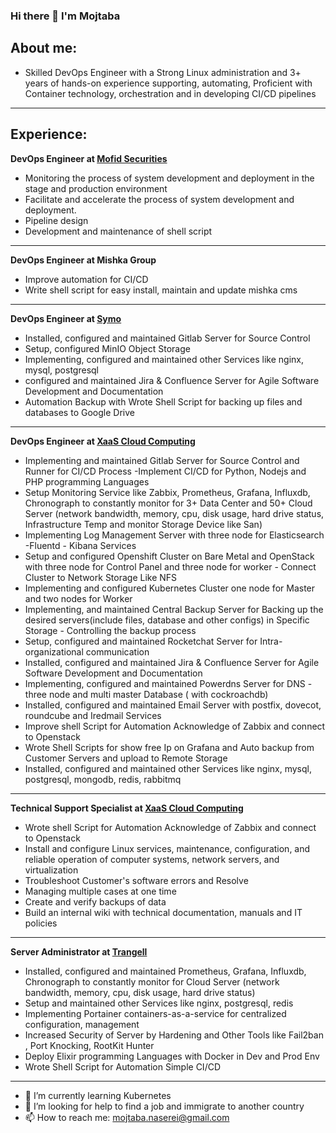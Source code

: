 ### Hi there 👋 I'm Mojtaba
## About me:
- Skilled DevOps Engineer with a Strong Linux administration and 3+ years of
hands-on experience supporting, automating, Proficient with Container technology,
orchestration and in developing CI/CD pipelines

---
## Experience:
**DevOps Engineer at [Mofid Securities](https://www.emofid.com/)**
- Monitoring the process of system development and deployment in the stage and production environment
- Facilitate and accelerate the process of system development and deployment.
- Pipeline design
- Development and maintenance of shell script
    
_________________
**DevOps Engineer at Mishka Group**
- Improve automation for CI/CD
- Write shell script for easy install, maintain and update mishka cms

_________________
**DevOps Engineer at [Symo](https://symolife.com)**
- Installed, configured and maintained Gitlab Server for Source Control
- Setup, configured MinIO Object Storage
- Implementing, configured and maintained other Services like nginx, mysql, postgresql
- configured and maintained Jira & Confluence Server for Agile Software Development and Documentation
- Automation Backup with Wrote Shell Script for backing up files and databases to Google Drive

_________________
**DevOps Engineer at [XaaS Cloud Computing](https://xaas.ir/)**
- Implementing and maintained Gitlab Server for Source Control and Runner for CI/CD Process -Implement CI/CD for Python, Nodejs and PHP programming Languages
- Setup Monitoring Service like Zabbix, Prometheus, Grafana, Influxdb, Chronograph to constantly monitor for 3+ Data Center and 50+ Cloud Server (network bandwidth, memory, cpu, disk usage, hard drive status, Infrastructure Temp and monitor Storage Device like San)
- Implementing Log Management Server with three node for Elasticsearch -Fluentd - Kibana Services
- Setup and configured Openshift Cluster on Bare Metal and OpenStack
with three node for Control Panel and three node for worker - Connect Cluster to Network Storage Like NFS
- Implementing and configured Kubernetes Cluster one node for Master and two nodes for Worker
- Implementing, and maintained Central Backup Server for Backing up the desired servers(include files, database and other configs) in Specific Storage - Controlling the backup process
- Setup, configured and maintained Rocketchat Server for Intra-organizational communication
- Installed, configured and maintained Jira & Confluence Server for Agile Software Development and Documentation
- Implementing, configured and maintained Powerdns Server for DNS - three node and multi master Database ( with cockroachdb)
- Installed, configured and maintained Email Server with postfix, dovecot, roundcube and Iredmail Services
- Improve shell Script for Automation Acknowledge of Zabbix and connect to Openstack
- Wrote Shell Scripts for show free Ip on Grafana and Auto backup from Customer Servers and upload to Remote Storage
- Installed, configured and maintained other Services like nginx, mysql, postgresql, mongodb, redis, rabbitmq

_________________
**Technical Support Specialist at [XaaS Cloud Computing](https://xaas.ir/)**
- Wrote shell Script for Automation Acknowledge of Zabbix and connect to Openstack
- Install and configure Linux services, maintenance, configuration, and reliable operation of computer systems, network servers, and virtualization
- Troubleshoot Customer's software errors and Resolve
- Managing multiple cases at one time
- Create and verify backups of data
- Build an internal wiki with technical documentation, manuals and IT policies

_________________
**Server Administrator at [Trangell](https://trangell.com)**
- Installed, configured and maintained Prometheus, Grafana, Influxdb, Chronograph to constantly monitor for Cloud Server (network bandwidth, memory, cpu, disk usage, hard drive status)
- Setup and maintained other Services like nginx, postgresql, redis
- Implementing Portainer containers-as-a-service for centralized configuration, management
- Increased Security of Server by Hardening and Other Tools like Fail2ban , Port Knocking, RootKit Hunter
- Deploy Elixir programming Languages with Docker in Dev and Prod Env
- Wrote Shell Script for Automation Simple CI/CD

---
- 🌱 I’m currently learning Kubernetes
- 🤔 I’m looking for help to find a job and immigrate to another country
- 📫 How to reach me: mojtaba.naserei@gmail.com

